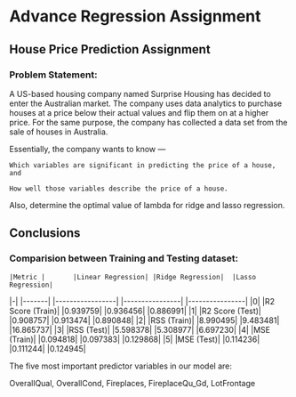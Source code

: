 # Advance Regression Assignment

## House Price Prediction Assignment

### Problem Statement:
 A US-based housing company named Surprise Housing has decided to enter the Australian market. The company uses data analytics to purchase houses at a price below their actual values and flip them on at a higher price. For the same purpose, the company has collected a data set from the sale of houses in Australia.

 Essentially, the company wants to know —

    Which variables are significant in predicting the price of a house, and

    How well those variables describe the price of a house.

Also, determine the optimal value of lambda for ridge and lasso regression.

## Conclusions

### Comparision between Training and Testing dataset:

	|Metric	|		|Linear Regression|	|Ridge Regression|	|Lasso Regression|
|-|	|-------|		|-----------------|	|----------------|	|----------------|
|0|	|R2 Score (Train)|	|0.939759|		|0.936456|		|0.886991|
|1|	|R2 Score (Test)|	|0.908757|		|0.913474|		|0.890848|
|2|	|RSS (Train)|		|8.990495|		|9.483481|		|16.865737|
|3|	|RSS (Test)|		|5.598378|		|5.308977|		|6.697230|
|4|	|MSE (Train)|		|0.094818|		|0.097383|		|0.129868|
|5|	|MSE (Test)|		|0.114236|		|0.111244|		|0.124945|


 The five most important predictor variables in our model are:
 
 OverallQual, OverallCond, Fireplaces, FireplaceQu_Gd, LotFrontage

